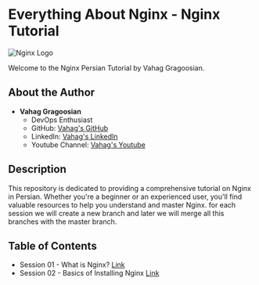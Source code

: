 # Everything About Nginx - Nginx Tutorial

![Nginx Logo](https://www.nginx.com/wp-content/uploads/2021/08/NGINX-Part-of-F5-horiz-black-type-1.svg)

Welcome to the Nginx Persian Tutorial by Vahag Gragoosian.

## About the Author

- **Vahag Gragoosian**
  - DevOps Enthusiast
  - GitHub: [Vahag's GitHub](https://github.com/Vahaggn)
  - LinkedIn: [Vahag's LinkedIn](https://www.linkedin.com/in/vahag-gragosian/)
  - Youtube Channel: [Vahag's Youtube](https://www.youtube.com/@vahaggn)

## Description

This repository is dedicated to providing a comprehensive tutorial on Nginx in Persian. Whether you're a beginner or an experienced user, you'll find valuable resources to help you understand and master Nginx.
for each session we will create a new branch and later we will merge all this branches with the master branch.

## Table of Contents

- Session 01 - What is Nginx? [Link](https://github.com/Vahaggn/nginx/tree/main/Session%2001)
- Session 02 - Basics of Installing Nginx [Link](https://github.com/Vahaggn/nginx/tree/main/Session%2002)
